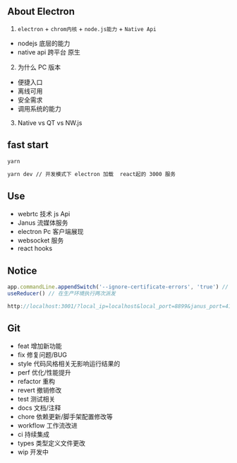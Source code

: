 ## About Electron

1. `electron` + `chrom内核` + `node.js能力` + `Native Api`

- nodejs 底层的能力
- native api 跨平台 原生

2. 为什么 PC 版本

- 便捷入口
- 离线可用
- 安全需求
- 调用系统的能力

3. Native vs QT vs NW.js

## fast start

```sh
yarn

yarn dev // 开发模式下 electron 加载  react起的 3000 服务
```

## Use

- webrtc 技术 js Api
- Janus 流媒体服务
- electron Pc 客户端展现
- websocket 服务
- react hooks

## Notice

```js
app.commandLine.appendSwitch('--ignore-certificate-errors', 'true') // 取消 限制
useReducer() // 在生产环境执行两次派发
```

```js
http://localhost:3001/?local_ip=localhost&local_port=8899&janus_port=4145&janus_id=684896245067020&room=7890&type=local&role=0&display=%E4%B8%BB%E8%AE%B2%E6%95%99%E5%AE%A4&screen=false&ice_servers=[{%22urls%22:%22turn:120.26.89.217:3478%22,%22username%22:%22inter_user%22,%22credential%22:%22power_turn%22}]#/
```

## Git

- feat 增加新功能
- fix 修复问题/BUG
- style 代码风格相关无影响运行结果的
- perf 优化/性能提升
- refactor 重构
- revert 撤销修改
- test 测试相关
- docs 文档/注释
- chore 依赖更新/脚手架配置修改等
- workflow 工作流改进
- ci 持续集成
- types 类型定义文件更改
- wip 开发中
